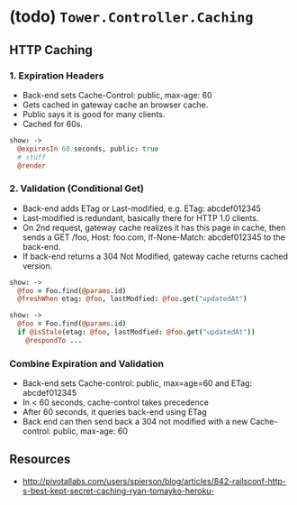 # (todo) `Tower.Controller.Caching`

## HTTP Caching

### 1. Expiration Headers

- Back-end sets Cache-Control: public, max-age: 60
- Gets cached in gateway cache an browser cache.
- Public says it is good for many clients.
- Cached for 60s.

``` coffeescript
show: ->
  @expiresIn 60.seconds, public: true
  # stuff
  @render
```

### 2. Validation (Conditional Get)

- Back-end adds ETag or Last-modified, e.g. ETag: abcdef012345
- Last-modified is redundant, basically there for HTTP 1.0 clients.
- On 2nd request, gateway cache realizes it has this page in cache, then sends a GET /foo, Host: foo.com, If-None-Match: abcdef012345 to the back-end.
- If back-end returns a 304 Not Modified, gateway cache returns cached version.

``` coffeescript
show: ->
  @foo = Foo.find(@params.id)
  @freshWhen etag: @foo, lastModfied: @foo.get("updatedAt")
```

``` coffeescript
show: ->
  @foo = Foo.find(@params.id)
  if @isStale(etag: @foo, lastModfied: @foo.get("updatedAt"))
    @respondTo ...
```

### Combine Expiration and Validation

- Back-end sets Cache-control: public, max=age=60 and ETag: abcdef012345
- In < 60 seconds, cache-control takes precedence
- After 60 seconds, it queries back-end using ETag
- Back end can then send back a 304 not modified with a new Cache-control: public, max-age: 60

## Resources

- http://pivotallabs.com/users/spierson/blog/articles/842-railsconf-http-s-best-kept-secret-caching-ryan-tomayko-heroku-
